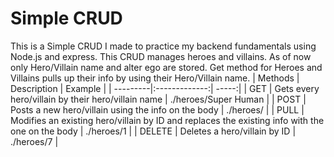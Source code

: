 # Simple CRUD
This is a Simple CRUD I made to practice my backend fundamentals using Node.js and express.
This CRUD manages heroes and villains.
As of now only Hero/Villain name and alter ego are stored.
Get method for Heroes and Villains pulls up their info by using their Hero/Villain name.
| Methods  | Description | Example | 
| ---------|:-------------:| -----:|
| GET      | Gets every hero/villain by their hero/villain name | ./heroes/Super Human |
| POST     | Posts a new hero/villain using the info on the body | ./heroes/ |
| PULL     | Modifies an existing hero/villain by ID and replaces the existing info with the one on the body | ./heroes/1 |
| DELETE   | Deletes a hero/villain by ID | ./heroes/7 |
